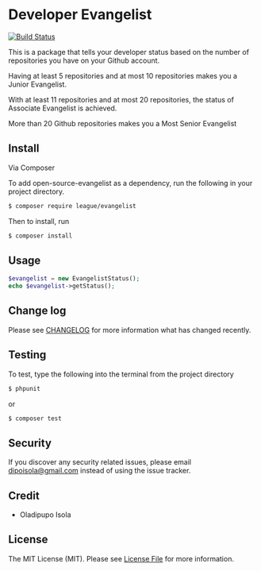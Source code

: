 # Developer Evangelist

[![Build Status](https://travis-ci.org/dzpo/evangelist.svg)](https://travis-ci.org/dzpo/evangelist)

This is a package that tells your developer status based on the number of repositories you have on your Github account. 

Having at least 5 repositories and at most 10 repositories makes you a Junior Evangelist. 

With at least 11 repositories and at most 20 repositories, the status of Associate Evangelist is achieved.

More than 20 Github repositories makes you a Most Senior Evangelist 

## Install

Via Composer

To add open-source-evangelist as a dependency, run the following in your project directory.

``` bash
$ composer require league/evangelist
```

Then to install, run

``` bash
$ composer install
```

## Usage

``` php
$evangelist = new EvangelistStatus();
echo $evangelist->getStatus();
```

## Change log

Please see [CHANGELOG](CHANGELOG.md) for more information what has changed recently.

## Testing

To test, type the following into the terminal from the project directory

``` bash
$ phpunit
```
or 

``` bash
$ composer test
```


## Security

If you discover any security related issues, please email dipoisola@gmail.com instead of using the issue tracker.

## Credit

- Oladipupo Isola

## License

The MIT License (MIT). Please see [License File](LICENSE.md) for more information.

[ico-version]: https://img.shields.io/packagist/v/league/:package_name.svg?style=flat-square
[ico-license]: https://img.shields.io/badge/license-MIT-brightgreen.svg?style=flat-square
[ico-travis]: https://img.shields.io/travis/thephpleague/:package_name/master.svg?style=flat-square
[ico-scrutinizer]: https://img.shields.io/scrutinizer/coverage/g/thephpleague/:package_name.svg?style=flat-square
[ico-code-quality]: https://img.shields.io/scrutinizer/g/thephpleague/:package_name.svg?style=flat-square
[ico-downloads]: https://img.shields.io/packagist/dt/league/:package_name.svg?style=flat-square

[link-packagist]: https://packagist.org/packages/league/:package_name
[link-travis]: https://travis-ci.org/thephpleague/:package_name
[link-scrutinizer]: https://scrutinizer-ci.com/g/thephpleague/:package_name/code-structure
[link-code-quality]: https://scrutinizer-ci.com/g/thephpleague/:package_name
[link-downloads]: https://packagist.org/packages/league/:package_name
[link-author]: https://github.com/:author_username
[link-contributors]: ../../contributors
